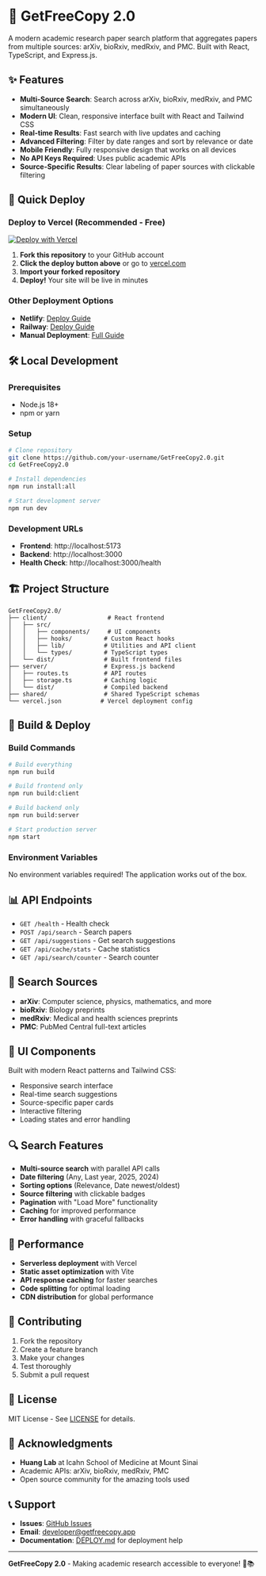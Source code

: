 # 🔬 GetFreeCopy 2.0

A modern academic research paper search platform that aggregates papers from multiple sources: arXiv, bioRxiv, medRxiv, and PMC. Built with React, TypeScript, and Express.js.

## ✨ Features

- **Multi-Source Search**: Search across arXiv, bioRxiv, medRxiv, and PMC simultaneously
- **Modern UI**: Clean, responsive interface built with React and Tailwind CSS
- **Real-time Results**: Fast search with live updates and caching
- **Advanced Filtering**: Filter by date ranges and sort by relevance or date
- **Mobile Friendly**: Fully responsive design that works on all devices
- **No API Keys Required**: Uses public academic APIs
- **Source-Specific Results**: Clear labeling of paper sources with clickable filtering

## 🚀 Quick Deploy

### Deploy to Vercel (Recommended - Free)

[![Deploy with Vercel](https://vercel.com/button)](https://vercel.com/new/clone?repository-url=https://github.com/your-username/GetFreeCopy2.0)

1. **Fork this repository** to your GitHub account
2. **Click the deploy button above** or go to [vercel.com](https://vercel.com)
3. **Import your forked repository**
4. **Deploy!** Your site will be live in minutes

### Other Deployment Options

- **Netlify**: [Deploy Guide](DEPLOY.md#option-2-netlify-free)
- **Railway**: [Deploy Guide](DEPLOY.md#option-3-railway-free-tier-available)
- **Manual Deployment**: [Full Guide](DEPLOY.md)

## 🛠️ Local Development

### Prerequisites
- Node.js 18+
- npm or yarn

### Setup

```bash
# Clone repository
git clone https://github.com/your-username/GetFreeCopy2.0.git
cd GetFreeCopy2.0

# Install dependencies
npm run install:all

# Start development server
npm run dev
```

### Development URLs
- **Frontend**: http://localhost:5173
- **Backend**: http://localhost:3000
- **Health Check**: http://localhost:3000/health

## 🏗️ Project Structure

```
GetFreeCopy2.0/
├── client/                 # React frontend
│   ├── src/
│   │   ├── components/     # UI components
│   │   ├── hooks/         # Custom React hooks
│   │   ├── lib/           # Utilities and API client
│   │   └── types/         # TypeScript types
│   └── dist/              # Built frontend files
├── server/                # Express.js backend
│   ├── routes.ts          # API routes
│   ├── storage.ts         # Caching logic
│   └── dist/              # Compiled backend
├── shared/                # Shared TypeScript schemas
└── vercel.json           # Vercel deployment config
```

## 🔧 Build & Deploy

### Build Commands

```bash
# Build everything
npm run build

# Build frontend only
npm run build:client

# Build backend only
npm run build:server

# Start production server
npm start
```

### Environment Variables

No environment variables required! The application works out of the box.

## 📊 API Endpoints

- `GET /health` - Health check
- `POST /api/search` - Search papers
- `GET /api/suggestions` - Get search suggestions
- `GET /api/cache/stats` - Cache statistics
- `GET /api/search/counter` - Search counter

## 🎯 Search Sources

- **arXiv**: Computer science, physics, mathematics, and more
- **bioRxiv**: Biology preprints
- **medRxiv**: Medical and health sciences preprints
- **PMC**: PubMed Central full-text articles

## 🎨 UI Components

Built with modern React patterns and Tailwind CSS:
- Responsive search interface
- Real-time search suggestions
- Source-specific paper cards
- Interactive filtering
- Loading states and error handling

## 🔍 Search Features

- **Multi-source search** with parallel API calls
- **Date filtering** (Any, Last year, 2025, 2024)
- **Sorting options** (Relevance, Date newest/oldest)
- **Source filtering** with clickable badges
- **Pagination** with "Load More" functionality
- **Caching** for improved performance
- **Error handling** with graceful fallbacks

## 🚀 Performance

- **Serverless deployment** with Vercel
- **Static asset optimization** with Vite
- **API response caching** for faster searches
- **Code splitting** for optimal loading
- **CDN distribution** for global performance

## 🤝 Contributing

1. Fork the repository
2. Create a feature branch
3. Make your changes
4. Test thoroughly
5. Submit a pull request

## 📄 License

MIT License - See [LICENSE](LICENSE) for details.

## 🙏 Acknowledgments

- **Huang Lab** at Icahn School of Medicine at Mount Sinai
- Academic APIs: arXiv, bioRxiv, medRxiv, PMC
- Open source community for the amazing tools used

## 📞 Support

- **Issues**: [GitHub Issues](https://github.com/your-username/GetFreeCopy2.0/issues)
- **Email**: developer@getfreecopy.app
- **Documentation**: [DEPLOY.md](DEPLOY.md) for deployment help

---

**GetFreeCopy 2.0** - Making academic research accessible to everyone! 🔬📚